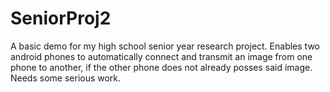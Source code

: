 # SeniorProj2
A basic demo for my high school senior year research project. Enables two android phones to automatically connect and transmit an image from one phone to another, if the other phone does not already posses said image. Needs some serious work.
